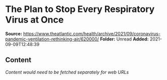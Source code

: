 # The Plan to Stop Every Respiratory Virus at Once

**Source:** https://www.theatlantic.com/health/archive/2021/09/coronavirus-pandemic-ventilation-rethinking-air/620000/
**Folder:** Unread
**Added:** 2021-09-09T12:48:39




## Content
*Content would need to be fetched separately for web URLs*
